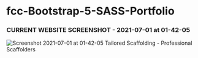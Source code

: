 # fcc-Bootstrap-5-SASS-Portfolio
### CURRENT WEBSITE SCREENSHOT - 2021-07-01 at 01-42-05
![Screenshot 2021-07-01 at 01-42-05 Tailored Scaffolding - Professional Scaffolders](https://user-images.githubusercontent.com/50159421/124048427-3f388c80-da0e-11eb-80da-069c20063f08.png)
